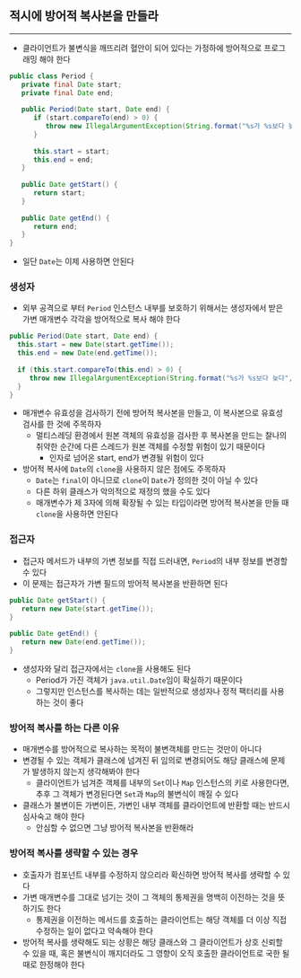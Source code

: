 ## 적시에 방어적 복사본을 만들라
---
- 클라이언트가 불변식을 깨뜨리려 혈안이 되어 있다는 가정하에 방어적으로 프로그래밍 해야 한다

```Java
public class Period {  
   private final Date start;  
   private final Date end;  
  
   public Period(Date start, Date end) {  
      if (start.compareTo(end) > 0) {  
         throw new IllegalArgumentException(String.format("%s가 %s보다 늦다", start, end));  
      }  
        
      this.start = start;  
      this.end = end;  
   }  
  
   public Date getStart() {  
      return start;  
   }  
  
   public Date getEnd() {  
      return end;  
   }  
}
```

- 일단 `Date`는 이제 사용하면 안된다

### 생성자
- 외부 공격으로 부터 `Period` 인스턴스 내부를 보호하기 위해서는 생성자에서 받은 가변 매개변수 각각을 방어적으로 복사 해야 한다
  
```Java
public Period(Date start, Date end) {  	
  this.start = new Date(start.getTime());  
  this.end = new Date(end.getTime());  
  
  if (this.start.compareTo(this.end) > 0) {  
	 throw new IllegalArgumentException(String.format("%s가 %s보다 늦다", start, end));  
  }
}  
```

- 매개변수 유효성을 검사하기 전에 방어적 복사본을 만들고, 이 복사본으로 유효성 검사를 한 것에 주목하자
	- 멀티스레딩 환경에서 원본 객체의 유효성을 검사한 후 복사본을 만드는 찰나의 취약한 순간에 다른 스레드가 원본 객체를 수정할 위험이 있기 때문이다
		- 인자로 넘어온 start, end가 변경될 위험이 있다
- 방어적 복사에 `Date`의 `clone`을 사용하지 않은 점에도 주목하자
	- `Date`는 `final`이 아니므로 `clone`이 `Date`가 정의한 것이 아닐 수 있다
	- 다른 하위 클래스가 악의적으로 재정의 했을 수도 있다
	- 매개변수가 제 3자에 의해 확장될 수 있는 타입이라면 방어적 복사본을 만들 때 `clone`을 사용하면 안된다


### 접근자
- 접근자 메서드가 내부의 가변 정보를 직접 드러내면, `Period`의 내부 정보를 변경할 수 있다
- 이 문제는 접근자가 가변 필드의 방어적 복사본을 반환하면 된다

```Java
public Date getStart() {  
   return new Date(start.getTime());  
}  
  
public Date getEnd() {  
   return new Date(end.getTime());  
}
```
- 생성자와 달리 접근자에서는 `clone`을 사용해도 된다
	- Period가 가진 객체가 `java.util.Date`임이 확실하기 때문이다
	- 그렇지만 인스턴스를 복사하는 데는 일반적으로 생성자나 정적 팩터리를 사용하는 것이 좋다


### 방어적 복사를 하는 다른 이유
- 매개변수를 방어적으로 복사하는 목적이 불변객체를 만드는 것만이 아니다
- 변경될 수 있는 객체가 클래스에 넘겨진 뒤 임의로 변경되어도 해당 클래스에 문제가 발생하지 않는지 생각해봐야 한다
	- 클라이언트가 넘겨준 객체를 내부의 `Set`이나 `Map` 인스턴스의 키로 사용한다면, 추후 그 객체가 변경된다면 `Set`과 `Map`의 불변식이 깨질 수 있다
- 클래스가 불변이든 가변이든, 가변인 내부 객체를 클라이언트에 반환할 때는 반드시 심사숙고 해야 한다
	- 안심할 수 없으면 그냥 방어적 복사본을 반환해라

### 방어적 복사를 생략할 수 있는 경우
- 호출자가 컴포넌트 내부를 수정하지 않으리라 확신하면 방어적 복사를 생략할 수 있다
- 가변 매개변수를 그대로 넘기는 것이 그 객체의 통제권을 명백히 이전하는 것을 뜻하기도 한다
	- 통제권을 이전하는 메서드를 호출하는 클라이언트는 해당 객체를 더 이상 직접 수정하는 일이 없다고 약속해야 한다
- 방어적 복사를 생략해도 되는 상황은 해당 클래스와 그 클라이언트가 상호 신뢰할 수 있을 때, 혹은 불변식이 깨지더라도 그 영향이 오직 호출한 클라이언트로 국한 될 때로 한정해야 한다
